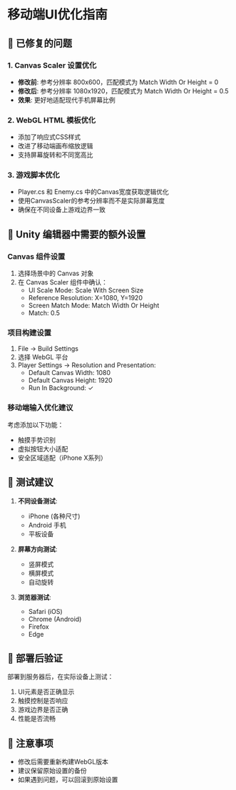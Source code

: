 # 移动端UI优化指南

## 🔧 已修复的问题

### 1. Canvas Scaler 设置优化
- **修改前**: 参考分辨率 800x600，匹配模式为 Match Width Or Height = 0
- **修改后**: 参考分辨率 1080x1920，匹配模式为 Match Width Or Height = 0.5
- **效果**: 更好地适配现代手机屏幕比例

### 2. WebGL HTML 模板优化
- 添加了响应式CSS样式
- 改进了移动端画布缩放逻辑
- 支持屏幕旋转和不同宽高比

### 3. 游戏脚本优化
- Player.cs 和 Enemy.cs 中的Canvas宽度获取逻辑优化
- 使用CanvasScaler的参考分辨率而不是实际屏幕宽度
- 确保在不同设备上游戏边界一致

## 📱 Unity 编辑器中需要的额外设置

### Canvas 组件设置
1. 选择场景中的 Canvas 对象
2. 在 Canvas Scaler 组件中确认：
   - UI Scale Mode: Scale With Screen Size
   - Reference Resolution: X=1080, Y=1920
   - Screen Match Mode: Match Width Or Height
   - Match: 0.5

### 项目构建设置
1. File → Build Settings
2. 选择 WebGL 平台
3. Player Settings → Resolution and Presentation:
   - Default Canvas Width: 1080
   - Default Canvas Height: 1920
   - Run In Background: ✓

### 移动端输入优化建议
考虑添加以下功能：
- 触摸手势识别
- 虚拟按钮大小适配
- 安全区域适配（iPhone X系列）

## 🎯 测试建议

1. **不同设备测试**:
   - iPhone (各种尺寸)
   - Android 手机
   - 平板设备

2. **屏幕方向测试**:
   - 竖屏模式
   - 横屏模式
   - 自动旋转

3. **浏览器测试**:
   - Safari (iOS)
   - Chrome (Android)
   - Firefox
   - Edge

## 🚀 部署后验证

部署到服务器后，在实际设备上测试：
1. UI元素是否正确显示
2. 触摸控制是否响应
3. 游戏边界是否正确
4. 性能是否流畅

## 📝 注意事项

- 修改后需要重新构建WebGL版本
- 建议保留原始设置的备份
- 如果遇到问题，可以回滚到原始设置
